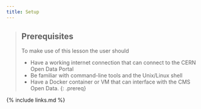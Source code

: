 ```yaml
---
title: Setup
---
```

> ## Prerequisites
> To make use of this lesson the user should
> * Have a working internet connection that can connect to the CERN Open Data Portal
> * Be familiar with command-line tools and the Unix/Linux shell
> * Have a Docker container or VM that can interface with the CMS Open Data. 
{: .prereq}

{% include links.md %}
